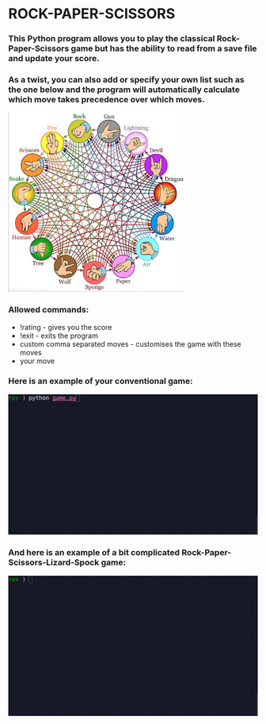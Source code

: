 # ROCK-PAPER-SCISSORS

### This Python program allows you to play the classical Rock-Paper-Scissors game but has the ability to read from a save file and update your score.

### As a twist, you can also add or specify your own list such as the one below and the program will automatically calculate which move takes precedence over which moves.

<img src="rpsSteriod.jpeg" style="zoom:67%;" />

### Allowed commands:

- !rating - gives you the score
- !exit - exits the program
- custom comma separated moves - customises the game with these moves
- your move

### Here is an example of your conventional game:

<img src="normal_game.gif" style="zoom:80%;" />

### And here is an example of a bit complicated Rock-Paper-Scissors-Lizard-Spock game:

<img src="complicated_game.gif" style="zoom:80%;" />

